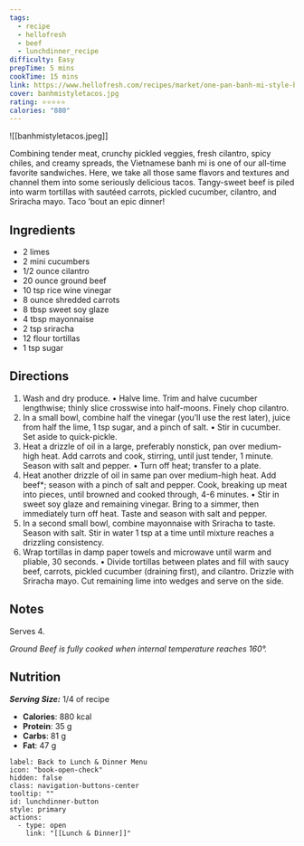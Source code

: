 ```yaml
---
tags:
  - recipe
  - hellofresh
  - beef
  - lunchdinner_recipe
difficulty: Easy
prepTime: 5 mins
cookTime: 15 mins
link: https://www.hellofresh.com/recipes/market/one-pan-banh-mi-style-beef-tacos-63ed3f00f3707b611804db7e
cover: banhmistyletacos.jpg
rating: ⭐️⭐️⭐️⭐️⭐️
calories: "880"
---
```


![[banhmistyletacos.jpeg]]

Combining tender meat, crunchy pickled veggies, fresh cilantro, spicy chiles, and creamy spreads, the Vietnamese banh mi is one of our all-time favorite sandwiches. Here, we take all those same flavors and textures and channel them into some seriously delicious tacos. Tangy-sweet beef is piled into warm tortillas with sautéed carrots, pickled cucumber, cilantro, and Sriracha mayo. Taco ’bout an epic dinner!

## Ingredients
- 2 limes
- 2 mini cucumbers
- 1/2 ounce cilantro
- 20 ounce ground beef
- 10 tsp rice wine vinegar
- 8 ounce shredded carrots
- 8 tbsp sweet soy glaze
- 4 tbsp mayonnaise
- 2 tsp sriracha
- 12 flour tortillas
- 1 tsp sugar


## Directions
1. Wash and dry produce. • Halve lime. Trim and halve cucumber lengthwise; thinly slice crosswise into half-moons. Finely chop cilantro.
2. In a small bowl, combine half the vinegar (you’ll use the rest later), juice from half the lime, 1 tsp sugar, and a pinch of salt. • Stir in cucumber. Set aside to quick-pickle.
3. Heat a drizzle of oil in a large, preferably nonstick, pan over medium-high heat. Add carrots and cook, stirring, until just tender, 1 minute. Season with salt and pepper. • Turn off heat; transfer to a plate.
4. Heat another drizzle of oil in same pan over medium-high heat. Add beef*; season with a pinch of salt and pepper. Cook, breaking up meat into pieces, until browned and cooked through, 4-6 minutes. • Stir in sweet soy glaze and remaining vinegar. Bring to a simmer, then immediately turn off heat. Taste and season with salt and pepper.
5. In a second small bowl, combine mayonnaise with Sriracha to taste. Season with salt. Stir in water 1 tsp at a time until mixture reaches a drizzling consistency.
6. Wrap tortillas in damp paper towels and microwave until warm and pliable, 30 seconds. • Divide tortillas between plates and fill with saucy beef, carrots, pickled cucumber (draining first), and cilantro. Drizzle with Sriracha mayo. Cut remaining lime into wedges and serve on the side.

## Notes
Serves 4.

*Ground Beef is fully cooked when internal temperature reaches 160°.*

## Nutrition
***Serving Size:*** 1/4 of recipe
- **Calories**: 880 kcal
- **Protein**: 35 g
- **Carbs**: 81 g
- **Fat**: 47 g


```meta-bind-button
label: Back to Lunch & Dinner Menu
icon: "book-open-check"
hidden: false
class: navigation-buttons-center
tooltip: ""
id: lunchdinner-button
style: primary
actions:
  - type: open
    link: "[[Lunch & Dinner]]"

```
 
